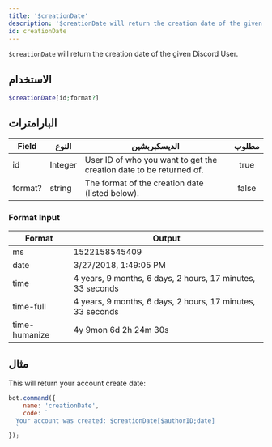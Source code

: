 ```yaml
---
title: '$creationDate'
description: '$creationDate will return the creation date of the given Discord User.'
id: creationDate
---
```


`$creationDate` will return the creation date of the given Discord User.

## الاستخدام

```php
$creationDate[id;format?]
```

## البارامترات

| Field   | النوع   | الديسكبربشين                                                        | مطلوب |
| ------- | ------- | ------------------------------------------------------------------- |:-----:|
| id      | Integer | User ID of who you want to get the creation date to be returned of. | true  |
| format? | string  | The format of the creation date (listed below).                     | false |

### Format Input

| Format        | Output                                                     |
| ------------- | ---------------------------------------------------------- |
| ms            | 1522158545409                                              |
| date          | 3/27/2018, 1:49:05 PM                                      |
| time          | 4 years, 9 months, 6 days, 2 hours, 17 minutes, 33 seconds |
| time-full     | 4 years, 9 months, 6 days, 2 hours, 17 minutes, 33 seconds |
| time-humanize | 4y 9mon 6d 2h 24m 30s                                      |

## مثال

This will return your account create date:

```javascript
bot.command({
    name: 'creationDate',
    code: `
  Your account was created: $creationDate[$authorID;date]
  `
});
```

